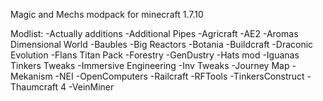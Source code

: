Magic and Mechs modpack for minecraft 1.7.10

Modlist:
-Actually additions
-Additional Pipes
-Agricraft
-AE2
-Aromas Dimensional World
-Baubles
-Big Reactors
-Botania
-Buildcraft
-Draconic Evolution
-Flans Titan Pack
-Forestry
-GenDustry
-Hats mod
-Iguanas Tinkers Tweaks
-Immersive Engineering
-Inv Tweaks
-Journey Map
-Mekanism
-NEI
-OpenComputers
-Railcraft
-RFTools
-TinkersConstruct
-Thaumcraft 4
-VeinMiner
